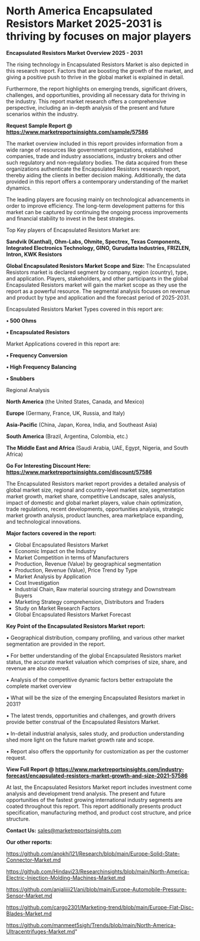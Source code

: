 # North America Encapsulated Resistors Market 2025-2031 is thriving by focuses on major players

<Strong> Encapsulated Resistors Market Overview 2025 - 2031</strong>

The rising technology in Encapsulated Resistors Market is also depicted in this research report. Factors that are boosting the growth of the market, and giving a positive push to thrive in the global market is explained in detail.

Furthermore, the report highlights on emerging trends, significant drivers, challenges, and opportunities, providing all necessary data for thriving in the industry. This report market research offers a comprehensive perspective, including an in-depth analysis of the present and future scenarios within the industry.

<strong>Request Sample Report @ <a href=https://www.marketreportsinsights.com/sample/57586>https://www.marketreportsinsights.com/sample/57586</a></strong>

The market overview included in this report provides information from a wide range of resources like government organizations, established companies, trade and industry associations, industry brokers and other such regulatory and non-regulatory bodies. The data acquired from these organizations authenticate the Encapsulated Resistors research report, thereby aiding the clients in better decision making. Additionally, the data provided in this report offers a contemporary understanding of the market dynamics.

The leading players are focusing mainly on technological advancements in order to improve efficiency. The long-term development patterns for this market can be captured by continuing the ongoing process improvements and financial stability to invest in the best strategies.

Top Key players of Encapsulated Resistors Market are:

<strong>Sandvik (Kanthal), Ohm-Labs, Ohmite, Spectrex, Texas Components, Integrated Electronics Technology, GINO, Gurudatta Industries, FRIZLEN, Intron, KWK Resistors</strong>

<strong><b>Global Encapsulated Resistors Market Scope and Size:</b></strong>
The Encapsulated Resistors market is declared segment by company, region (country), type, and application. Players, stakeholders, and other participants in the global Encapsulated Resistors market will gain the market scope as they use the report as a powerful resource. The segmental analysis focuses on revenue and product by type and application and the forecast period of 2025-2031.

Encapsulated Resistors Market Types covered in this report are:

<strong>• 500 Ohms

• Encapsulated Resistors</strong>

Market Applications covered in this report are:

<strong>• Frequency Conversion

• High Frequency Balancing

• Snubbers</strong> 

Regional Analysis

<strong>North America</strong> (the United States, Canada, and Mexico)

<strong>Europe</strong> (Germany, France, UK, Russia, and Italy)

<strong>Asia-Pacific</strong> (China, Japan, Korea, India, and Southeast Asia)

<strong>South America</strong> (Brazil, Argentina, Colombia, etc.)

<strong>The Middle East and Africa</strong> (Saudi Arabia, UAE, Egypt, Nigeria, and South Africa)

<strong>Go For Interesting Discount Here: <a href=https://www.marketreportsinsights.com/discount/57586>https://www.marketreportsinsights.com/discount/57586</a></strong>

The Encapsulated Resistors market report provides a detailed analysis of global market size, regional and country-level market size, segmentation market growth, market share, competitive Landscape, sales analysis, impact of domestic and global market players, value chain optimization, trade regulations, recent developments, opportunities analysis, strategic market growth analysis, product launches, area marketplace expanding, and technological innovations.

<strong><b>Major factors covered in the report:</b></strong>
<ul>
  <li>Global Encapsulated Resistors Market </li>
  <li>Economic Impact on the Industry</li>
  <li>Market Competition in terms of Manufacturers</li>
  <li>Production, Revenue (Value) by geographical segmentation</li>
  <li>Production, Revenue (Value), Price Trend by Type</li>
  <li>Market Analysis by Application</li>
  <li>Cost Investigation</li>
  <li>Industrial Chain, Raw material sourcing strategy and Downstream Buyers</li>
  <li>Marketing Strategy comprehension, Distributors and Traders</li>
  <li>Study on Market Research Factors</li>
  <li>Global Encapsulated Resistors Market Forecast</li>
</ul>

<strong><b>Key Point of the Encapsulated Resistors Market report:</b></strong>

• Geographical distribution, company profiling, and various other market segmentation are provided in the report.

• For better understanding of the global Encapsulated Resistors market status, the accurate market valuation which comprises of size, share, and revenue are also covered.

• Analysis of the competitive dynamic factors better extrapolate the complete market overview

• What will be the size of the emerging Encapsulated Resistors market in 2031?

• The latest trends, opportunities and challenges, and growth drivers provide better construal of the Encapsulated Resistors Market.

• In-detail industrial analysis, sales study, and production understanding shed more light on the future market growth rate and scope.

• Report also offers the opportunity for customization as per the customer request.

<strong><b>View Full Report @ <a href=https://www.marketreportsinsights.com/industry-forecast/encapsulated-resistors-market-growth-and-size-2021-57586>https://www.marketreportsinsights.com/industry-forecast/encapsulated-resistors-market-growth-and-size-2021-57586</a></b></strong>


At last, the Encapsulated Resistors Market report includes investment come analysis and development trend analysis. The present and future opportunities of the fastest growing international industry segments are coated throughout this report. This report additionally presents product specification, manufacturing method, and product cost structure, and price structure.

<strong>Contact Us:</strong>
sales@marketreportsinsights.com

<strong>Our other reports:</strong>

<a href=https://github.com/anokhi121/Research/blob/main/Europe-Solid-State-Connector-Market.md>https://github.com/anokhi121/Research/blob/main/Europe-Solid-State-Connector-Market.md</a>

<a href=https://github.com/Hindavi23/Researchinsights/blob/main/North-America-Electric-Injection-Molding-Machines-Market.md>https://github.com/Hindavi23/Researchinsights/blob/main/North-America-Electric-Injection-Molding-Machines-Market.md</a>

<a href=https://github.com/anjaliiii21/ani/blob/main/Europe-Automobile-Pressure-Sensor-Market.md>https://github.com/anjaliiii21/ani/blob/main/Europe-Automobile-Pressure-Sensor-Market.md</a>

<a href=https://github.com/cargo2301/Marketing-trend/blob/main/Europe-Flat-Disc-Blades-Market.md>https://github.com/cargo2301/Marketing-trend/blob/main/Europe-Flat-Disc-Blades-Market.md</a>

<a href=https://github.com/manmeet5sigh/Trends/blob/main/North-America-Ultracentrifuges-Market.md>https://github.com/manmeet5sigh/Trends/blob/main/North-America-Ultracentrifuges-Market.md</a>"
